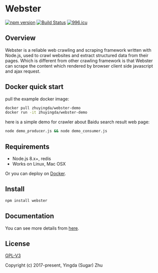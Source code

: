 # Webster
[![npm version](https://badge.fury.io/js/webster.svg)](https://www.npmjs.com/package/webster)
[![Build Status](https://travis-ci.org/zhuyingda/webster.svg?branch=master)](https://travis-ci.org/zhuyingda/webster)
[![996.icu](https://img.shields.io/badge/link-996.icu-red.svg)](https://996.icu)

## Overview
Webster is a reliable web crawling and scraping framework written with Node.js, used to crawl websites and extract structured data from their pages. Which is different from other crawling framework is that Webster can scrape the content which rendered by browser client side javascript and ajax request.

## Docker quick start
pull the example docker image:
```bash
docker pull zhuyingda/webster-demo
docker run -it zhuyingda/webster-demo
```

here is a simple demo for crawler about Baidu search result web page:
```bash
node demo_producer.js && node demo_consumer.js
```

## Requirements
- Node.js 8.x+, redis
- Works on Linux, Mac OSX

Or you can deploy on [Docker](https://hub.docker.com/r/zhuyingda/webster-runtime/).

## Install
```bash
npm install webster
```

## Documentation
You can see more details from [here](http://webster.zhuyingda.com/).

## License

[GPL-V3](http://www.gnu.org/licenses/)

Copyright (c) 2017-present, Yingda (Sugar) Zhu
